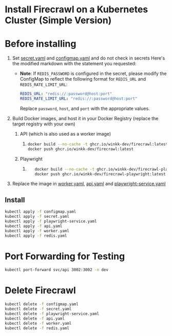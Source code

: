 # Install Firecrawl on a Kubernetes Cluster (Simple Version)
# Before installing
1. Set [secret.yaml](secret.yaml) and [configmap.yaml](configmap.yaml) and do not check in secrets
   Here's the modified markdown with the statement you requested:
   - **Note**: If `REDIS_PASSWORD` is configured in the secret, please modify the ConfigMap to reflect the following format for `REDIS_URL` and `REDIS_RATE_LIMIT_URL`:
     ```yaml
     REDIS_URL: "redis://:password@host:port"
     REDIS_RATE_LIMIT_URL: "redis://:password@host:port"
     ```
     Replace `password`, `host`, and `port` with the appropriate values.


2. Build Docker images, and host it in your Docker Registry (replace the target registry with your own)
   1. API (which is also used as a worker image)
      1. ```bash
         docker build --no-cache -t ghcr.io/winkk-dev/firecrawl:latest ../../../apps/api
         docker push ghcr.io/winkk-dev/firecrawl:latest
         ```
   2. Playwright 
      1. ```bash
            docker build --no-cache -t ghcr.io/winkk-dev/firecrawl-playwright:latest ../../../apps/playwright-service
            docker push ghcr.io/winkk-dev/firecrawl-playwright:latest
         ```
3. Replace the image in [worker.yaml](worker.yaml), [api.yaml](api.yaml) and [playwright-service.yaml](playwright-service.yaml)

## Install
```bash
kubectl apply -f configmap.yaml
kubectl apply -f secret.yaml
kubectl apply -f playwright-service.yaml
kubectl apply -f api.yaml
kubectl apply -f worker.yaml
kubectl apply -f redis.yaml
```


# Port Forwarding for Testing
```bash
kubectl port-forward svc/api 3002:3002 -n dev
```

# Delete Firecrawl
```bash
kubectl delete -f configmap.yaml
kubectl delete -f secret.yaml
kubectl delete -f playwright-service.yaml
kubectl delete -f api.yaml
kubectl delete -f worker.yaml
kubectl delete -f redis.yaml
```